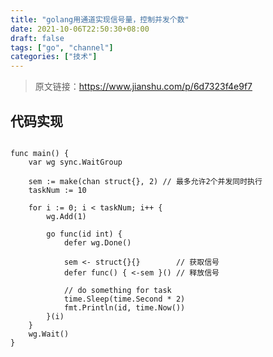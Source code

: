 ```yaml
---
title: "golang用通道实现信号量，控制并发个数"
date: 2021-10-06T22:50:30+08:00
draft: false
tags: ["go", "channel"]
categories: ["技术"]
---
```


> 原文链接：https://www.jianshu.com/p/6d7323f4e9f7


## 代码实现

```

func main() {
	var wg sync.WaitGroup

	sem := make(chan struct{}, 2) // 最多允许2个并发同时执行
	taskNum := 10

	for i := 0; i < taskNum; i++ {
		wg.Add(1)

		go func(id int) {
			defer wg.Done()

			sem <- struct{}{}        // 获取信号
			defer func() { <-sem }() // 释放信号

			// do something for task
			time.Sleep(time.Second * 2)
			fmt.Println(id, time.Now())
		}(i)
	}
	wg.Wait()
}
```
